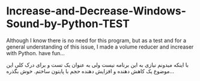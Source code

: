 # Increase-and-Decrease-Windows-Sound-by-Python-TEST
Although I know there is no need for this program, but as a test and for a general understanding of this issue, I made a volume reducer and increaser with Python.
have fun...


با اینکه میدونم نیازی به این برنامه نیست ولی به عنوان یک تست و برای درک کلی این موضوع یک کاهش دهنده و افزایش دهنده حجم با پایتون ساختم.
خوش بگذره...
